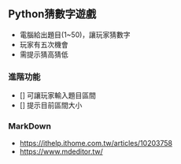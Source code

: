 ## Python猜數字遊戲
* 電腦給出題目(1~50)，讓玩家猜數字
* 玩家有五次機會
* 需提示猜高猜低

### 進階功能
- [] 可讓玩家輸入題目區間
- [] 提示目前區間大小

### MarkDown
- https://ithelp.ithome.com.tw/articles/10203758
- https://www.mdeditor.tw/




